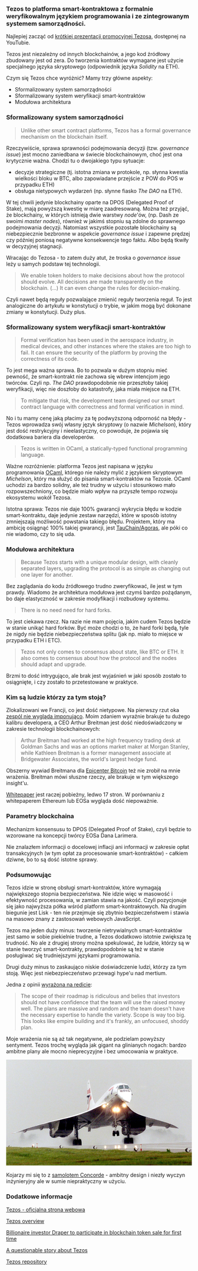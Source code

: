 ### Tezos to platforma smart-kontraktowa z formalnie weryfikowalnym językiem programowania i ze zintegrowanym systemem samorządności. 

Najlepiej zacząć od [krótkiej prezentacji promocyjnej Tezosa](https://www.youtube.com/watch?v=7m7EU4JWI88), dostępnej na YouTubie.

Tezos jest niezależny od innych blockchainów, a jego kod źródłowy zbudowany jest od zera. Do tworzenia kontraktów wymagane jest użycie specjalnego języka skryptowego (odpowiednik języka *Solidity* na ETH).

Czym się Tezos chce wyróżnić? Mamy trzy główne aspekty:
- Sformalizowany system samorządności
- Sformalizowany system weryfikacji smart-kontraktów
- Modułowa architektura

### Sformalizowany system samorządności

> Unlike other smart contract platforms, Tezos has a formal governance mechanism on the blockchain itself.

Rzeczywiście, sprawa sprawności podejmowania decyzji (tzw. *governance issue*) jest mocno zaniedbana w świecie blockchainowym, choć jest ona krytycznie ważna. Chodzi tu o dwojakiego typu sytuacje:
- decyzje strategiczne (tj. istotna zmiana w protokole, np. słynna kwestia wielkości bloku w BTC, albo zapowiadane przejście z POW do POS w przypadku ETH)
- obsługa nietypowych wydarzeń (np. słynne fiasko *The DAO* na ETH).

W tej chwili jedynie blockchainy oparte na DPOS (Delegated Proof of Stake), mają powyższą kwestię w miarę zaadresowaną. Można też przyjąć, że blockchainy, w których istnieją dwie warstwy *node*'ów, (np. Dash ze swoimi *master nodes*), również w jakimś stopniu są zdolne do sprawnego podejmowania decyzji. Natomiast wszystkie pozostałe blockchainy są niebezpiecznie bezbronne w aspekcie *governance issue* i zapewne prędzej czy później poniosą negatywne konsekwencje tego faktu. Albo będą tkwiły w decyzyjnej stagnacji.

Wracając do Tezosa - to zatem duży atut, że troska o *governance issue* leży u samych podstaw tej technologii.

> We enable token holders to make decisions about how the protocol should evolve. All decisions are made transparently on the blockchain. (...) It can even change the rules for decision-making.

Czyli nawet będą reguły pozwalające zmienić reguły tworzenia reguł. To jest analogiczne do artykułu w konstytucji o trybie, w jakim mogą być dokonane zmiany w konstytucji. Duży plus.

### Sformalizowany system weryfikacji smart-kontraktów

> Formal verification has been used in the aerospace industry, in medical devices, and other instances where the stakes are too high to fail. It can ensure the security of the platform by proving the correctness of its code.

To jest mega ważna sprawa. Bo to pozwala w dużym stopniu mieć pewność, że smart-kontrakt nie zachowa się wbrew intencjom jego twórców. Czyli np. *The DAO* prawdopodobnie nie przeszłoby takiej weryfikacji, więc nie doszłoby do katastrofy, jaka miała miejsce na ETH.

> To mitigate that risk, the development team designed our smart contract language with correctness and formal verification in mind.

No i tu mamy cenę jaką płacimy za tę podwyższoną odporność na błędy - Tezos wprowadza swój własny język skryptowy (o nazwie *Michelson*), który jest dość restrykcyjny i nieelastyczny, co powoduje, że pojawia się dodatkowa bariera dla developerów. 

> Tezos is written in OCaml, a statically-typed functional programming language.

Ważne rozróżnienie: platforma Tezos jest napisana w języku programowania [OCaml](https://en.wikipedia.org/wiki/OCaml), którego nie należy mylić z językiem skryptowym *Michelson*, który ma służyć do pisania smart-kontraktów na Tezosie. OCaml uchodzi za bardzo solidny, ale też trudny w użyciu i stosunkowo mało rozpowszechniony, co będzie miało wpływ na przyszłe tempo rozwoju ekosystemu wokół Tezosa.  

Istotna sprawa: Tezos nie daje 100% gwarancji wykrycia błędu w kodzie smart-kontraktu, daje jedynie zestaw narzędzi, które w sposób istotny zmniejszają możliwość powstania takiego błędu. Projektem, który ma ambicję osiągnąć 100% takiej gwarancji, jest [TauChain/Agoras](http://www.idni.org/), ale póki co nie wiadomo, czy to się uda.

### Modułowa architektura

> Because Tezos starts with a unique modular design, with cleanly separated layers, upgrading the protocol is as simple as changing out one layer for another.

Bez zaglądania do kodu źródłowego trudno zweryfikować, ile jest w tym prawdy. Wiadomo że architektura modułowa jest czymś bardzo pożądanym, bo daje elastyczność w zakresie modyfikacji i rozbudowy systemu.

> There is no need need for hard forks.

To jest ciekawa rzecz. Na razie nie mam pojęcia, jakim cudem Tezos będzie w stanie unikąć hard forków. Być może chodzi o to, że hard forki będą, tyle że nigdy nie będzie niebezpieczeństwa splitu (jak np. miało to miejsce w przypadku ETH i ETC).

> Tezos not only comes to consensus about state, like BTC or ETH. It also comes to consensus about how the protocol and the nodes should adapt and upgrade.

Brzmi to dość intrygująco, ale brak jest wyjaśnień w jaki sposób zostało to osiągnięte, i czy zostało to przetestowane w praktyce.

### Kim są ludzie którzy za tym stoją?

Zlokalizowani we Francji, co jest dość nietypowe. Na pierwszy rzut oka [zespól nie wygląda imponująco](https://www.tezos.com/team). Moim zdaniem wyraźnie brakuje tu dużego kalibru developera, a CEO Arthur Breitman jest dość niedoświadczony w zakresie technologii blockchainowych:

> Arthur Breitman had worked at the high frequency trading desk at Goldman Sachs and was an options market maker at Morgan Stanley, while Kathleen Breitman is a former management associate at Bridgewater Associates, the world's largest hedge fund.

Obszerny wywiad Breitmana dla [Epicenter Bitcoin](https://www.youtube.com/watch?v=3mgaDpuMSc0) też nie zrobił na mnie wrażenia. Breitman mówi słuszne rzeczy, ale brakuje w tym większego insight'u.

[Whitepaper]([https://www.tezos.com/static/papers/white_paper.pdf) jest raczej pobieżny, ledwo 17 stron. W porównaniu z whitepaperem Ethereum lub EOSa wygląda dość niepoważnie.

### Parametry blockchaina

Mechanizm konsensusu to DPOS (Delegated Proof of Stake), czyli będzie to wzorowane na koncepcji twórcy EOSa Dana Larimera.

Nie znalazłem informacji o docelowej inflacji ani informacji w zakresie opłat transakcyjnych (w tym opłat za procesowanie smart-kontraktów) - całkiem dziwne, bo to są dość istotne sprawy.

### Podsumowując
Tezos idzie w stronę obsługi smart-kontraktów, które wymagają największego stopnia bezpieczeństwa. Nie idzie więc w masowość i efektywność procesowania, w zamian stawia na jakość. Czyli pozycjonuje się jako najwyższa półka wśród platform smart-kontraktowych. Na drugim biegunie jest Lisk - ten nie przejmuje się zbytnio bezpieczeństwem i stawia na masowo znany z zastosowań webowych JavaScript.

Tezos ma jeden duży minus: tworzenie nietrywialnych smart-kontraktów jest samo w sobie piekielnie trudne, a Tezos dodatkowo istotnie zwiększa tę trudność. No ale z drugiej strony można spekulować, że ludzie, którzy są w stanie tworzyć smart-kontrakty, prawdopodobnie są też w stanie posługiwać się trudniejszymi językami programowania.

Drugi duży minus to zaskaująco niskie doświadczenie ludzi, którzy za tym stoją. Więc jest niebezpieczeństwo przewagi hype'u nad mertium.

Jedna z opinii [wyrażona na redicie](https://np.reddit.com/r/ethtrader/comments/6am251/what_are_everyones_thoughts_on_tezos_coinss_ico/dhhemcg/):
> The scope of their roadmap is ridiculous and belies that investors should not have confidence that the team will use the raised money well. The plans are massive and random and the team doesn't have the necessary expertise to handle the variety. Scope is way too big. This looks like empire building and it's frankly, an unfocused, shoddy plan.

Moje wrażenia nie są aż tak negatywne, ale podzielam powyższy sentyment. Tezos trochę wygląda jak gigant na glinianych nogach: bardzo ambitne plany ale mocno nieprecyzyjne i bez umocowania w praktyce.

![](concorde.jpg)

Kojarzy mi się to z [samolotem Concorde](https://en.wikipedia.org/wiki/Concorde) - ambitny design i niezły wyczyn inżynieryjny ale w sumie niepraktyczny w użyciu.

### Dodatkowe informacje

[Tezos - oficjalna strona webowa](https://www.tezos.com/)

[Tezos overview](https://www.tezos.com/static/papers/Tezos_Overview.pdf)

[Billionaire investor Draper to participate in blockchain token sale for first time](http://www.reuters.com/article/us-tezos-blockchain-draper-idUSKBN181250)

[A questionable story about Tezos](https://steemit.com/tezos/@kyle.anderson/we-don-t-need-to-hardfork-a-questionable-story-about-tezos-ico-july-1st)

[Tezos repository](https://github.com/tezos)


